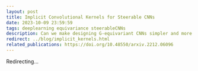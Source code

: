 ```yaml
---
layout: post
title: Implicit Convolutional Kernels for Steerable CNNs
date: 2023-10-09 23:59:59
tags: deeplearning equivariance steerableCNNs
description: Can we make designing G-equivariant CNNs simpler and more general?
redirect: ../blog/implicit_kernels.html
related_publications: https://doi.org/10.48550/arxiv.2212.06096
---
```


Redirecting...